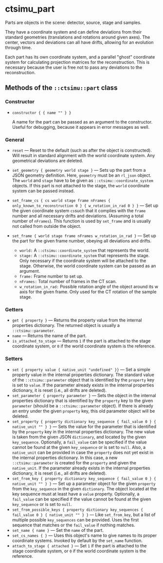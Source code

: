 # ctsimu_part
Parts are objects in the scene: detector, source, stage and samples.

They have a coordinate system and can define deviations from their standard geometries (translations and rotations around given axes). The center, vectors and deviations can all have drifts, allowing for an evolution through time.

Each part has its own coordinate system, and a parallel "ghost" coordinate system for calculating projection matrices for the reconstruction. This is necessary because the user is free not to pass any deviations to the reconstruction.

## Methods of the `::ctsimu::part` class

### Constructor

* `constructor { { name "" } }`

    A name for the part can be passed as an argument to the constructor. Useful for debugging, because it appears in error messages as well.

### General

* `reset` — Reset to the default (such as after the object is constructed). Will result in standard alignment with the world coordinate system. Any geometrical deviations are deleted.
* `set_geometry { geometry world stage }` — Sets up the part from a JSON geometry definition. Here, `geometry` must be an `rl_json` object. The `world` and `stage` have to be given as `::ctsimu::coordinate_system` objects. If this part is not attached to the stage, the `world` coordinate system can be passed instead.
* `set_frame_cs { cs world stage frame nFrames { only_known_to_reconstruction 0 } { w_rotation_in_rad 0 } }` — Set up the given coordinate system `cs`such that it complies with the `frame` number and all necessary drifts and deviations. (Assuming a total number of `nFrames`). This function is used by `set_frame` and is usually not called from outside the object.
* `set_frame { world stage frame nFrames w_rotation_in_rad }` — Set up the part for the given frame number, obeying all deviations and drifts.
	
	- `world:` A `::ctsimu::coordinate_system` that represents the world.
	- `stage:` A `::ctsimu::coordinate_system` that represents the stage. Only necessary if the coordinate system will be attached to the stage. Otherwise, the world coordinate system can be passed as an argument.
	- `frame:` Frame number to set up.
	- `nFrames:` Total number of frames in the CT scan.
	- `w_rotation_in_rad:` Possible rotation angle of the object around its w axis for the given frame. Only used for the CT rotation of the sample stage.

### Getters

* `get { property }` — Returns the property value from the internal properties dictionary. The returned object is usually a `::ctsimu::parameter`.
* `name` — Returns the name of the part.
* `is_attached_to_stage` — Returns `1` if the part is attached to the stage coordinate system, or `0` if the world coordinate system is the reference.

### Setters

* `set { property value { native_unit "undefined" }}` — Set a simple property value in the internal properties dictionary. The standard value of the `::ctsimu::parameter` object that is identified by the `property` key is set to `value`. If the parameter already exists in the internal properties dictionary, it is reset (i.e., all drifts are deleted).
* `set_parameter { property parameter }` — Sets the object in the internal properties dictionary that is identified by the `property` key to the given `parameter` (should be a `::ctsimu::parameter` object). If there is already an entry under the given `property` key, this old parameter object will be deleted.
* `set_property { property dictionary key_sequence { fail_value 0 } { native_unit "" } }` — Sets the value for the parameter that is identified by the `property` key in the internal properties dictionary. The new value is taken from the given JSON `dictionary`, and located by the given `key_sequence`. Optionally, a `fail_value` can be specified if the value cannot be found at the given `key_sequence` or is set to `null`. Also, a `native_unit` can be provided in case the `property` does not yet exist in the internal properties dictionary. In this case, a new `::ctsimu::parameter` is created for the `property` and given the `native_unit`. If the parameter already exists in the internal properties dictionary, it is reset (i.e., all drifts are deleted).
* `set_from_key { property dictionary key_sequence { fail_value 0 } { native_unit "" } }` — Set up a parameter object for the given `property` from the `key_sequence` in the given `dictionary`. The object located at the key sequence must at least have a `value` property. Optionally, a `fail_value` can be specified if the value cannot be found at the given `key_sequence` or is set to `null`.
* `set_from_possible_keys { property dictionary key_sequences { fail_value 0 } { native_unit "" } }` — Like `set_from_key`, but a list of multiple possible `key_sequences` can be provided. Uses the first sequence that matches or the `fail_value` if nothing matches.
* `set_name { name }` — Set the `name` of the part.
* `set_cs_names { }` — Uses this object's name to give names to its proper coordinate systems. Invoked by default by the `set_name` function.
* `attach_to_stage { attached }` — Set `1` if the part is attached to the stage coordinate system, or `0` if the world coordinate system is the reference.